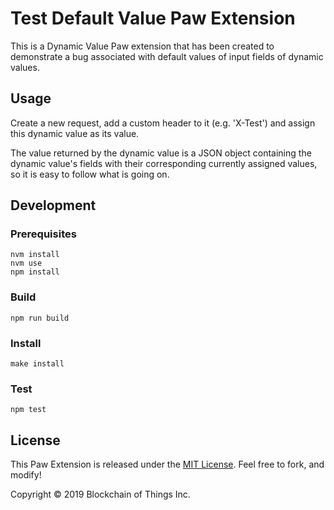 # Test Default Value Paw Extension

This is a Dynamic Value Paw extension that has been created to demonstrate a bug associated with default values of input
 fields of dynamic values.

## Usage

Create a new request, add a custom header to it (e.g. 'X-Test') and assign this dynamic value as its value.

The value returned by the dynamic value is a JSON object containing the dynamic value's fields with their corresponding
 currently assigned values, so it is easy to follow what is going on.

## Development

### Prerequisites

```shell
nvm install
nvm use
npm install
```

### Build

```shell
npm run build
```

### Install

```shell
make install
```

### Test

```shell
npm test
```

## License

This Paw Extension is released under the [MIT License](LICENSE). Feel free to fork, and modify!

Copyright © 2019 Blockchain of Things Inc.
